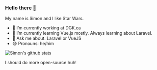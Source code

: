 ### Hello there 👋

My name is Simon and I like Star Wars.

- 🔭 I’m currently working at DGK.ca
- 🌱 I’m currently learning Vue.js mostly. Always learning about Laravel.
- 💬 Ask me about: Laravel or VueJS
- 😄 Pronouns: he/him

![Simon's github stats](https://github-readme-stats.vercel.app/api?username=srobichaud&show_icons=true&theme=merko)

I should do more open-source huh!
